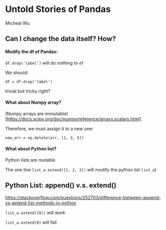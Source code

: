 # Untold Stories of Pandas
Micheal Wu

## Can I change the data itself? How?

#### Modify the df of Pandas:

`df.drop('label')` will do nothing to `df`

We should:

`df = df.drop('label')` 

trivial but tricky right?

#### What about Numpy array?

(Numpy arrays are immutable)[https://docs.scipy.org/doc/numpy/reference/arrays.scalars.html].

Therefore, we must assign it to a new one:

`new_arr = np.delete(arr, [1, 3, 5])`

#### What about Python list?

Python lists are mutable.

The one line `list_a.extend([1, 2, 3])` will modify the python list `list_a`)

## Python List: append() v.s. extend()
https://stackoverflow.com/questions/252703/difference-between-append-vs-extend-list-methods-in-python

`list_a.extend([0])` will work

`list_a.extend(0)` will fail

